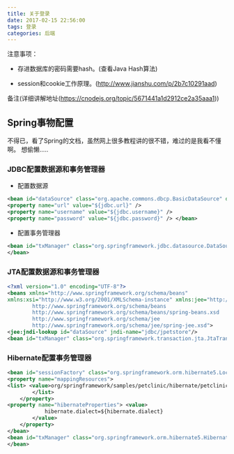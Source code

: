 ```yaml
---
title: 关于登录
date: 2017-02-15 22:56:00
tags: 登录
categories: 后端
---
```


注意事项：
- 存进数据库的密码需要hash。(查看Java Hash算法)

- session和cookie工作原理。(http://www.jianshu.com/p/2b7c10291aad)

备注(详细讲解地址(https://cnodejs.org/topic/5671441a1d2912ce2a35aaa1))

## Spring事物配置

不得已，看了Spring的文档，虽然网上很多教程讲的很不错，难过的是我看不懂啊。 想偷懒.....

### JDBC配置数据源和事务管理器

- 配置数据源

```xml
<bean id="dataSource" class="org.apache.commons.dbcp.BasicDataSource" destroy-method="close"> <property name="driverClassName" value="${jdbc.driverClassName}" />
<property name="url" value="${jdbc.url}" />
<property name="username" value="${jdbc.username}" />
<property name="password" value="${jdbc.password}" /> </bean>
```

- 配置事务管理器


```xml
<bean id="txManager" class="org.springframework.jdbc.datasource.DataSourceTransactionManager"> <property name="dataSource" ref="dataSource"/>
</bean>
```

### JTA配置数据源和事务管理器

```xml
<?xml version="1.0" encoding="UTF-8"?>
<beans xmlns="http://www.springframework.org/schema/beans"
xmlns:xsi="http://www.w3.org/2001/XMLSchema-instance" xmlns:jee="http://www.springframework.org/schema/jee" xsi:schemaLocation="
        http://www.springframework.org/schema/beans
        http://www.springframework.org/schema/beans/spring-beans.xsd
        http://www.springframework.org/schema/jee
        http://www.springframework.org/schema/jee/spring-jee.xsd">
<jee:jndi-lookup id="dataSource" jndi-name="jdbc/jpetstore"/>
<bean id="txManager" class="org.springframework.transaction.jta.JtaTransactionManager" /> <!-- other <bean/> definitions here -->
```

### Hibernate配置事务管理器

```xml
<bean id="sessionFactory" class="org.springframework.orm.hibernate5.LocalSessionFactoryBean"> <property name="dataSource" ref="dataSource"/>
<property name="mappingResources">
<list> <value>org/springframework/samples/petclinic/hibernate/petclinic.hbm.xml</value>
        </list>
    </property>
<property name="hibernateProperties"> <value>
            hibernate.dialect=${hibernate.dialect}
        </value>
    </property>
</bean>
<bean id="txManager" class="org.springframework.orm.hibernate5.HibernateTransactionManager"> <property name="sessionFactory" ref="sessionFactory"/>
</bean>
```

